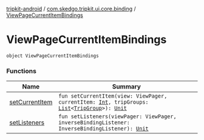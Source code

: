 [tripkit-android](../../index.md) / [com.skedgo.tripkit.ui.core.binding](../index.md) / [ViewPageCurrentItemBindings](./index.md)

# ViewPageCurrentItemBindings

`object ViewPageCurrentItemBindings`

### Functions

| Name | Summary |
|---|---|
| [setCurrentItem](set-current-item.md) | `fun setCurrentItem(view: ViewPager, currentItem: `[`Int`](https://kotlinlang.org/api/latest/jvm/stdlib/kotlin/-int/index.html)`, tripGroups: `[`List`](https://kotlinlang.org/api/latest/jvm/stdlib/kotlin.collections/-list/index.html)`<`[`TripGroup`](../../com.skedgo.tripkit.routing/-trip-group/index.md)`>): `[`Unit`](https://kotlinlang.org/api/latest/jvm/stdlib/kotlin/-unit/index.html) |
| [setListeners](set-listeners.md) | `fun setListeners(viewPager: ViewPager, inverseBindingListener: InverseBindingListener): `[`Unit`](https://kotlinlang.org/api/latest/jvm/stdlib/kotlin/-unit/index.html) |
